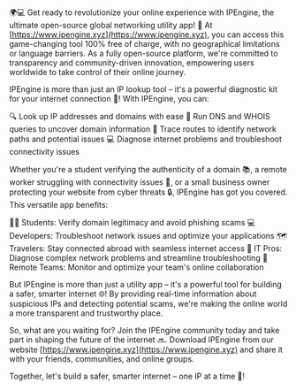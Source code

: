 🌍💻 Get ready to revolutionize your online experience with IPEngine, the ultimate open-source global networking utility app! 🎉 At [https://www.ipengine.xyz](https://www.ipengine.xyz), you can access this game-changing tool 100% free of charge, with no geographical limitations or language barriers. As a fully open-source platform, we're committed to transparency and community-driven innovation, empowering users worldwide to take control of their online journey.

IPEngine is more than just an IP lookup tool – it's a powerful diagnostic kit for your internet connection 📡! With IPEngine, you can:

🔍 Look up IP addresses and domains with ease
💬 Run DNS and WHOIS queries to uncover domain information
📍 Trace routes to identify network paths and potential issues
💻 Diagnose internet problems and troubleshoot connectivity issues

Whether you're a student verifying the authenticity of a domain 📚, a remote worker struggling with connectivity issues 🏢, or a small business owner protecting your website from cyber threats 🔒, IPEngine has got you covered. This versatile app benefits:

👩‍🎓 Students: Verify domain legitimacy and avoid phishing scams
💻 Developers: Troubleshoot network issues and optimize your applications
🗺️ Travelers: Stay connected abroad with seamless internet access
🤝 IT Pros: Diagnose complex network problems and streamline troubleshooting
🏢 Remote Teams: Monitor and optimize your team's online collaboration

But IPEngine is more than just a utility app – it's a powerful tool for building a safer, smarter internet 🌐! By providing real-time information about suspicious IPs and detecting potential scams, we're making the online world a more transparent and trustworthy place.

So, what are you waiting for? Join the IPEngine community today and take part in shaping the future of the internet 🔜. Download IPEngine from our website [https://www.ipengine.xyz](https://www.ipengine.xyz) and share it with your friends, communities, and online groups.

Together, let's build a safer, smarter internet – one IP at a time 🌈!